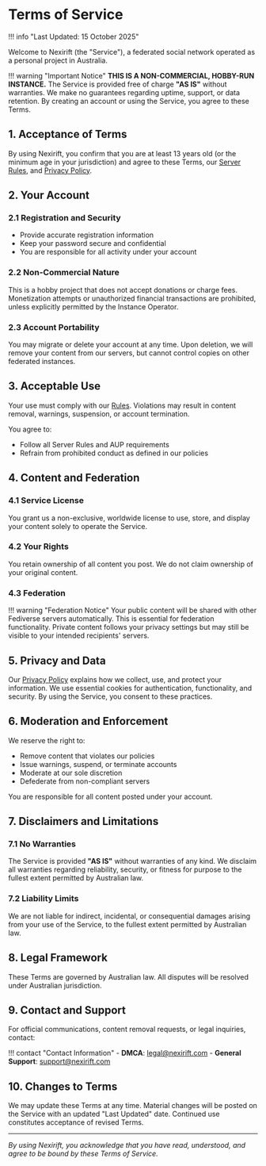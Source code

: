 # Terms of Service

!!! info "Last Updated: 15 October 2025"

Welcome to Nexirift (the "Service"), a federated social network operated as a personal project in Australia.

!!! warning "Important Notice"
    **THIS IS A NON-COMMERCIAL, HOBBY-RUN INSTANCE.**
    The Service is provided free of charge **"AS IS"** without warranties. We make no guarantees regarding uptime, support, or data retention. By creating an account or using the Service, you agree to these Terms.

## 1. Acceptance of Terms

By using Nexirift, you confirm that you are at least 13 years old (or the minimum age in your jurisdiction) and agree to these Terms, our [Server Rules](../rules.md), and [Privacy Policy](privacy-policy.md).

## 2. Your Account

### 2.1 Registration and Security

- Provide accurate registration information
- Keep your password secure and confidential
- You are responsible for all activity under your account

### 2.2 Non-Commercial Nature

This is a hobby project that does not accept donations or charge fees. Monetization attempts or unauthorized financial transactions are prohibited, unless explicitly permitted by the Instance Operator.

### 2.3 Account Portability

You may migrate or delete your account at any time. Upon deletion, we will remove your content from our servers, but cannot control copies on other federated instances.

## 3. Acceptable Use

Your use must comply with our [Rules](../rules.md). Violations may result in content removal, warnings, suspension, or account termination.

You agree to:

- Follow all Server Rules and AUP requirements
- Refrain from prohibited conduct as defined in our policies

## 4. Content and Federation

### 4.1 Service License

You grant us a non-exclusive, worldwide license to use, store, and display your content solely to operate the Service.

### 4.2 Your Rights

You retain ownership of all content you post. We do not claim ownership of your original content.

### 4.3 Federation

!!! warning "Federation Notice"
    Your public content will be shared with other Fediverse servers automatically. This is essential for federation functionality. Private content follows your privacy settings but may still be visible to your intended recipients' servers.

## 5. Privacy and Data

Our [Privacy Policy](privacy-policy.md) explains how we collect, use, and protect your information. We use essential cookies for authentication, functionality, and security. By using the Service, you consent to these practices.

## 6. Moderation and Enforcement

We reserve the right to:

- Remove content that violates our policies
- Issue warnings, suspend, or terminate accounts
- Moderate at our sole discretion
- Defederate from non-compliant servers

You are responsible for all content posted under your account.

## 7. Disclaimers and Limitations

### 7.1 No Warranties

The Service is provided **"AS IS"** without warranties of any kind. We disclaim all warranties regarding reliability, security, or fitness for purpose to the fullest extent permitted by Australian law.

### 7.2 Liability Limits

We are not liable for indirect, incidental, or consequential damages arising from your use of the Service, to the fullest extent permitted by Australian law.

## 8. Legal Framework

These Terms are governed by Australian law. All disputes will be resolved under Australian jurisdiction.

## 9. Contact and Support

For official communications, content removal requests, or legal inquiries, contact:

!!! contact "Contact Information"
    - **DMCA**: [legal@nexirift.com](mailto:legal@nexirift.com)
    - **General Support**: [support@nexirift.com](mailto:support@nexirift.com)

## 10. Changes to Terms

We may update these Terms at any time. Material changes will be posted on the Service with an updated "Last Updated" date. Continued use constitutes acceptance of revised Terms.

---

_By using Nexirift, you acknowledge that you have read, understood, and agree to be bound by these Terms of Service._
